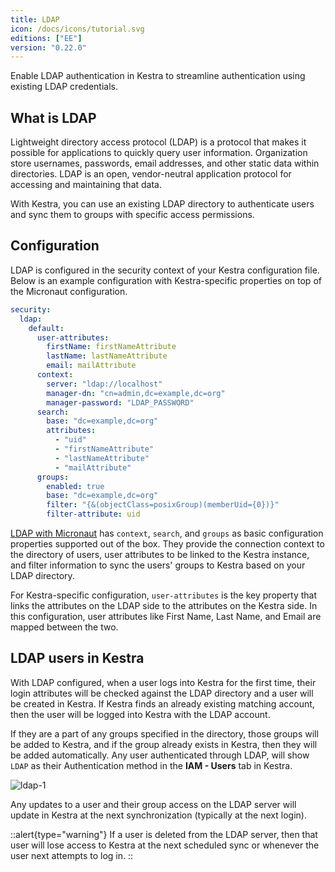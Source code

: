 ```yaml
---
title: LDAP
icon: /docs/icons/tutorial.svg
editions: ["EE"]
version: "0.22.0"
---
```


Enable LDAP authentication in Kestra to streamline authentication using existing LDAP credentials.

## What is LDAP

Lightweight directory access protocol (LDAP) is a protocol that makes it possible for applications to quickly query user information. Organization store usernames, passwords, email addresses, and other static data within directories. LDAP is an open, vendor-neutral application protocol for accessing and maintaining that data.

With Kestra, you can use an existing LDAP directory to authenticate users and sync them to groups with specific access permissions.

## Configuration

LDAP is configured in the security context of your Kestra configuration file. Below is an example configuration with Kestra-specific properties on top of the Micronaut configuration.

```yaml
security:
  ldap:
    default:
      user-attributes:
        firstName: firstNameAttribute
        lastName: lastNameAttribute
        email: mailAttribute
      context:
        server: "ldap://localhost"
        manager-dn: "cn=admin,dc=example,dc=org"
        manager-password: "LDAP_PASSWORD"
      search:
        base: "dc=example,dc=org"
        attributes:
          - "uid"
          - "firstNameAttribute"
          - "lastNameAttribute"
          - "mailAttribute"
      groups:
        enabled: true
        base: "dc=example,dc=org"
        filter: "{&(objectClass=posixGroup)(memberUid={0})}"
        filter-attribute: uid
```

[LDAP with Micronaut](https://micronaut-projects.github.io/micronaut-security/4.11.3/guide/#ldap) has `context`, `search`, and `groups` as basic configuration properties supported out of the box. They provide the connection context to the directory of users, user attributes to be linked to the Kestra instance, and filter information to sync the users' groups to Kestra based on your LDAP directory. 

For Kestra-specific configuration, `user-attributes` is the key property that links the attributes on the LDAP side to the attributes on the Kestra side. In this configuration, user attributes like First Name, Last Name, and Email are mapped between the two.

## LDAP users in Kestra

With LDAP configured, when a user logs into Kestra for the first time, their login attributes will be checked against the LDAP directory and a user will be created in Kestra. If Kestra finds an already existing matching account, then the user will be logged into Kestra with the LDAP account. 

If they are a part of any groups specified in the directory, those groups will be added to Kestra, and if the group already exists in Kestra, then they will be added automatically. Any user authenticated through LDAP, will show `LDAP` as their Authentication method in the **IAM - Users** tab in Kestra.

![ldap-1](/docs/enterprise/sso/ldap-1.png)

Any updates to a user and their group access on the LDAP server will update in Kestra at the next synchronization (typically at the next login).

::alert{type="warning"}
If a user is deleted from the LDAP server, then that user will lose access to Kestra at the next scheduled sync or whenever the user next attempts to log in.
::